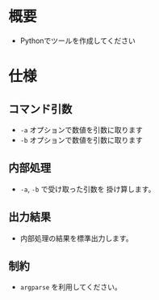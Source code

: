 # 概要
* Pythonでツールを作成してください

# 仕様

## コマンド引数

* `-a` オプションで数値を引数に取ります
* `-b` オプションで数値を引数に取ります

## 内部処理

* `-a`, `-b` で受け取った引数を 掛け算します。

## 出力結果

* 内部処理の結果を標準出力します。

## 制約

* `argparse` を利用してください。
